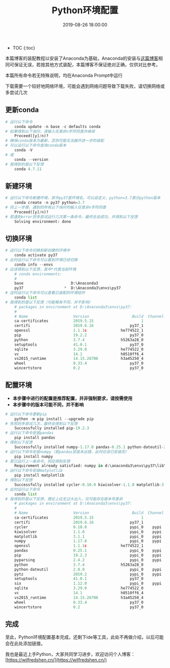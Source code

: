 ﻿---
layout: post
title: Python环境配置
date: 2019-08-26 18:00:00
tags: Environment Python
categories: install-Python
excerpt: Why not have a try?
---

* TOC
{:toc}

本篇博客的装配教程以安装了Anaconda为基础，Anaconda的安装与[这篇博客](https://wilfredshen.cn/blog/2019/08/26/Install-Anaconda/)相同可保证无误，若按其他方式装配，本篇博客不保证绝对正确，仅供对比参考。

本篇所有命令若无特殊说明，均在Anaconda Prompt中运行

下载需要一个较好地网络环境，可能会遇到网络问题导致下载失败，请切换网络或多尝试几次

## 更新conda

```python
# 运行以下命令
    conda update -n base -c defaults conda
# 如果得到以下询问，请输入任意非n字符同意并继续
    Proceed([y]/n)?
# 确保conda版本为最新，否则可能无法展开进一步的装配
# 可以运行以下命令查询conda版本
    conda -V
# 或
    conda --version
# 我得到的是以下反馈
    conda 4.7.11
```

## 新建环境

```python
# 运行以下命令新建环境，其中py37是环境名，可以自定义，python=3.7表示python版本
    conda create -n py37 python=3.7
# 同上一步骤，遇到的所有以下询问均输入任意非n字符同意
    Proceed([y]/n)?
# 若遇到error则多尝试运行几次第一条命令，最终总会成功，并得到以下反馈
    Solving environment: done
```

## 切换环境

```python
# 运行以下命令切换到新创建的环境中
    conda activate py37
# 此时运行以下命令可以看到环境已经切换
    conda info --envs
# 应该得到以下反馈，其中*代表当前环境
    # conda environments:
    #
    base                     D:\Anaconda3
    py37                  *  D:\Anaconda3\envs\py37
# 这时运行以下命令可以查看已装配的环境组件
    conda list
# 我得到的是以下反馈（可能略有不同，并不影响）
    # packages in environment at D:\Anaconda3\envs\py37:
    #
    # Name                    Version                   Build  Channel
    ca-certificates           2019.5.15                     1
    certifi                   2019.6.16                py37_1
    openssl                   1.1.1c               he774522_1
    pip                       19.2.2                   py37_0
    python                    3.7.4                h5263a28_0
    setuptools                41.0.1                   py37_0
    sqlite                    3.29.0               he774522_0
    vc                        14.1                 h0510ff6_4
    vs2015_runtime            14.15.26706          h3a45250_4
    wheel                     0.33.4                   py37_0
    wincertstore              0.2                      py37_0
```

## 配置环境

* **本步骤中进行的配置是推荐配置，并非强制要求，请按需使用**
* **本步骤中的版本可能不同，并不影响**

```python
# 运行以下命令更新pip
    python -m pip install --upgrade pip
# 失败则多尝试几次，最终会得到以下反馈
    Successfully installed pip-19.2.3
# 运行以下命令安装pandas
    pip install pandas
# 得到以下反馈
    Successfully installed numpy-1.17.0 pandas-0.25.1 python-dateutil-2.8.0 pytz-2019.2 six-1.12.0
# 运行以下命令安装numpy（若pandas安装未出错，此时应该已安装完）
    pip install numpy
# 若已运行上一条命令，则应得到反馈
    Requirement already satisfied: numpy in d:\anaconda3\envs\py37\lib\site-packages (1.17.0)
# 运行以下命令安装matplotlib
    pip install matplotlib
# 得到以下反馈
    Successfully installed cycler-0.10.0 kiwisolver-1.1.0 matplotlib-3.1.1 pyparsing-2.4.2
# 此时运行以下命令
    conda list
# 我得到的是以下反馈，理论上应无过大出入，仅可能存在版本号差异
    # packages in environment at D:\Anaconda3\envs\py37:
    #
    # Name                    Version                   Build  Channel
    ca-certificates           2019.5.15                     1
    certifi                   2019.6.16                py37_1
    cycler                    0.10.0                   pypi_0    pypi
    kiwisolver                1.1.0                    pypi_0    pypi
    matplotlib                3.1.1                    pypi_0    pypi
    numpy                     1.17.0                   pypi_0    pypi
    openssl                   1.1.1c               he774522_1
    pandas                    0.25.1                   pypi_0    pypi
    pip                       19.2.3                   pypi_0    pypi
    pyparsing                 2.4.2                    pypi_0    pypi
    python                    3.7.4                h5263a28_0
    python-dateutil           2.8.0                    pypi_0    pypi
    pytz                      2019.2                   pypi_0    pypi
    setuptools                41.0.1                   py37_0
    six                       1.12.0                   pypi_0    pypi
    sqlite                    3.29.0               he774522_0
    vc                        14.1                 h0510ff6_4
    vs2015_runtime            14.15.26706          h3a45250_4
    wheel                     0.33.4                   py37_0
    wincertstore              0.2                      py37_0
```

## 完成

至此，Python环境配置基本完成，还剩下ide等工具，此处不再做介绍，以后可能会在此处添加链接。

我也是最近上手Python，大家共同学习进步，欢迎访问个人博客：[https://wilfredshen.cn/](https://wilfredshen.cn/)
